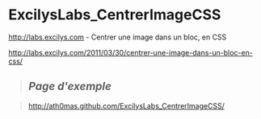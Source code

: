 ExcilysLabs_CentrerImageCSS
===========================

<http://labs.excilys.com> - Centrer une image dans un bloc, en CSS

<http://labs.excilys.com/2011/03/30/centrer-une-image-dans-un-bloc-en-css/>

> ## *Page d'exemple*

> <http://ath0mas.github.com/ExcilysLabs_CentrerImageCSS/>
